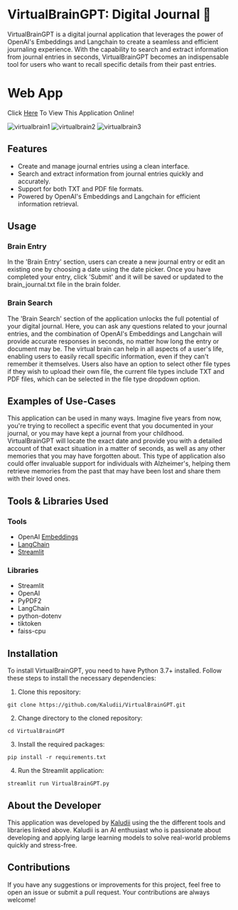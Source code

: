 
# VirtualBrainGPT: Digital Journal 📝

VirtualBrainGPT is a digital journal application that leverages the power of OpenAI's Embeddings and Langchain to create a seamless and efficient journaling experience. With the capability to search and extract information from journal entries in seconds, VirtualBrainGPT becomes an indispensable tool for users who want to recall specific details from their past entries.

# Web App
Click [Here](https://huggingface.co/spaces/Kaludi/VirtualBrainGPT "Here") To View This Application Online!

![virtualbrain1](https://user-images.githubusercontent.com/63890666/236136026-c6f1a3f9-4e58-4ddf-a5a7-c349395b67af.png)
![virtualbrain2](https://user-images.githubusercontent.com/63890666/236136020-bb10c286-deac-436c-99cc-67b6a86f5672.png)
![virtualbrain3](https://user-images.githubusercontent.com/63890666/236136028-65f4f874-9076-4e4f-9887-cbc1a2e6fd20.png)

## Features

-   Create and manage journal entries using a clean interface.
-   Search and extract information from journal entries quickly and accurately.
-   Support for both TXT and PDF file formats.
-   Powered by OpenAI's Embeddings and Langchain for efficient information retrieval.

## Usage

### Brain Entry

In the 'Brain Entry' section, users can create a new journal entry or edit an existing one by choosing a date using the date picker. Once you have completed your entry, click 'Submit' and it will be saved or updated to the brain_journal.txt file in the brain folder.

### Brain Search

The 'Brain Search' section of the application unlocks the full potential of your digital journal. Here, you can ask any questions related to your journal entries, and the combination of OpenAI's Embeddings and Langchain will provide accurate responses in seconds, no matter how long the entry or document may be. The virtual brain can help in all aspects of a user's life, enabling users to easily recall specific information, even if they can't remember it themselves. Users also have an option to select other file types if they wish to upload their own file, the current file types include TXT and PDF files, which can be selected in the file type dropdown option.

## Examples of Use-Cases

This application can be used in many ways. Imagine five years from now, you're trying to recollect a specific event that you documented in your journal, or you may have kept a journal from your childhood. VirtualBrainGPT will locate the exact date and provide you with a detailed account of that exact situation in a matter of seconds, as well as any other memories that you may have forgotten about. This type of  application also could offer invaluable support for individuals with Alzheimer's, helping them retrieve memories from the past that may have been lost and share them with their loved ones.

## Tools & Libraries Used

### Tools
-   OpenAI [Embeddings](https://platform.openai.com/docs/guides/embeddings)
-   [LangChain](https://python.langchain.com/en/latest/use_cases/question_answering.html)
-   [Streamlit](https://streamlit.io/)

### Libraries
-   Streamlit
-   OpenAI
-   PyPDF2
-   LangChain
-   python-dotenv
-   tiktoken
-   faiss-cpu

## Installation

To install VirtualBrainGPT, you need to have Python 3.7+ installed. Follow these steps to install the necessary dependencies:

1.  Clone this repository:

`git clone https://github.com/Kaludii/VirtualBrainGPT.git` 

2.  Change directory to the cloned repository:

`cd VirtualBrainGPT` 

3.  Install the required packages:

`pip install -r requirements.txt` 

4.  Run the Streamlit application:

`streamlit run VirtualBrainGPT.py` 

## About the Developer

This application was developed by [Kaludii](https://github.com/Kaludii)  using the the different tools and libraries linked above. Kaludii is an AI enthusiast who is passionate about developing and applying large learning models to solve real-world problems quickly and stress-free.

## Contributions

If you have any suggestions or improvements for this project, feel free to open an issue or submit a pull request. Your contributions are always welcome!